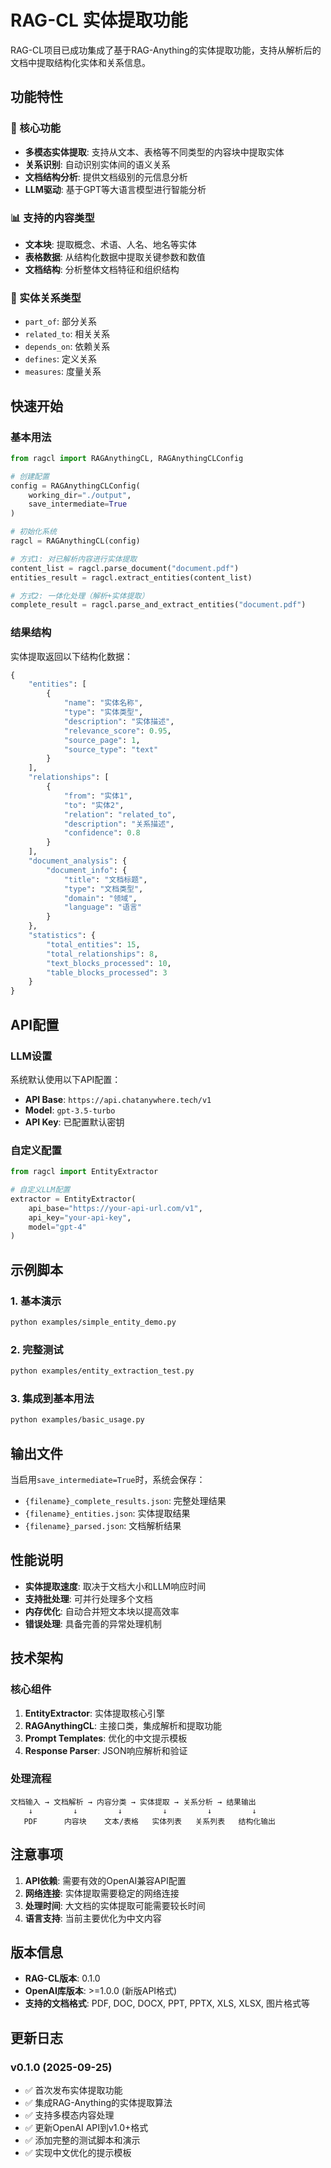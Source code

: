 # RAG-CL 实体提取功能

RAG-CL项目已成功集成了基于RAG-Anything的实体提取功能，支持从解析后的文档中提取结构化实体和关系信息。

## 功能特性

### 🎯 核心功能
- **多模态实体提取**: 支持从文本、表格等不同类型的内容块中提取实体
- **关系识别**: 自动识别实体间的语义关系
- **文档结构分析**: 提供文档级别的元信息分析
- **LLM驱动**: 基于GPT等大语言模型进行智能分析

### 📊 支持的内容类型
- **文本块**: 提取概念、术语、人名、地名等实体
- **表格数据**: 从结构化数据中提取关键参数和数值
- **文档结构**: 分析整体文档特征和组织结构

### 🔗 实体关系类型
- `part_of`: 部分关系
- `related_to`: 相关关系  
- `depends_on`: 依赖关系
- `defines`: 定义关系
- `measures`: 度量关系

## 快速开始

### 基本用法

```python
from ragcl import RAGAnythingCL, RAGAnythingCLConfig

# 创建配置
config = RAGAnythingCLConfig(
    working_dir="./output",
    save_intermediate=True
)

# 初始化系统
ragcl = RAGAnythingCL(config)

# 方式1: 对已解析内容进行实体提取
content_list = ragcl.parse_document("document.pdf")
entities_result = ragcl.extract_entities(content_list)

# 方式2: 一体化处理（解析+实体提取）
complete_result = ragcl.parse_and_extract_entities("document.pdf")
```

### 结果结构

实体提取返回以下结构化数据：

```python
{
    "entities": [
        {
            "name": "实体名称",
            "type": "实体类型",
            "description": "实体描述", 
            "relevance_score": 0.95,
            "source_page": 1,
            "source_type": "text"
        }
    ],
    "relationships": [
        {
            "from": "实体1",
            "to": "实体2",
            "relation": "related_to",
            "description": "关系描述",
            "confidence": 0.8
        }
    ],
    "document_analysis": {
        "document_info": {
            "title": "文档标题",
            "type": "文档类型",
            "domain": "领域",
            "language": "语言"
        }
    },
    "statistics": {
        "total_entities": 15,
        "total_relationships": 8,
        "text_blocks_processed": 10,
        "table_blocks_processed": 3
    }
}
```

## API配置

### LLM设置

系统默认使用以下API配置：
- **API Base**: `https://api.chatanywhere.tech/v1`
- **Model**: `gpt-3.5-turbo`
- **API Key**: 已配置默认密钥

### 自定义配置

```python
from ragcl import EntityExtractor

# 自定义LLM配置
extractor = EntityExtractor(
    api_base="https://your-api-url.com/v1",
    api_key="your-api-key", 
    model="gpt-4"
)
```

## 示例脚本

### 1. 基本演示
```bash
python examples/simple_entity_demo.py
```

### 2. 完整测试
```bash
python examples/entity_extraction_test.py
```

### 3. 集成到基本用法
```bash
python examples/basic_usage.py
```

## 输出文件

当启用`save_intermediate=True`时，系统会保存：

- `{filename}_complete_results.json`: 完整处理结果
- `{filename}_entities.json`: 实体提取结果
- `{filename}_parsed.json`: 文档解析结果

## 性能说明

- **实体提取速度**: 取决于文档大小和LLM响应时间
- **支持批处理**: 可并行处理多个文档
- **内存优化**: 自动合并短文本块以提高效率
- **错误处理**: 具备完善的异常处理机制

## 技术架构

### 核心组件

1. **EntityExtractor**: 实体提取核心引擎
2. **RAGAnythingCL**: 主接口类，集成解析和提取功能
3. **Prompt Templates**: 优化的中文提示模板
4. **Response Parser**: JSON响应解析和验证

### 处理流程

```
文档输入 → 文档解析 → 内容分类 → 实体提取 → 关系分析 → 结果输出
    ↓         ↓         ↓         ↓         ↓         ↓
   PDF      内容块    文本/表格   实体列表   关系列表   结构化输出
```

## 注意事项

1. **API依赖**: 需要有效的OpenAI兼容API配置
2. **网络连接**: 实体提取需要稳定的网络连接
3. **处理时间**: 大文档的实体提取可能需要较长时间
4. **语言支持**: 当前主要优化为中文内容

## 版本信息

- **RAG-CL版本**: 0.1.0
- **OpenAI库版本**: >=1.0.0 (新版API格式)
- **支持的文档格式**: PDF, DOC, DOCX, PPT, PPTX, XLS, XLSX, 图片格式等

## 更新日志

### v0.1.0 (2025-09-25)
- ✅ 首次发布实体提取功能
- ✅ 集成RAG-Anything的实体提取算法
- ✅ 支持多模态内容处理
- ✅ 更新OpenAI API到v1.0+格式
- ✅ 添加完整的测试脚本和演示
- ✅ 实现中文优化的提示模板